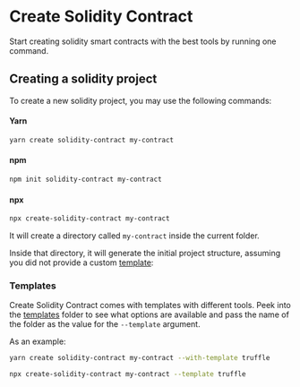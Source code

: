# Create Solidity Contract

Start creating solidity smart contracts with the best tools by running one command.

## Creating a solidity project

To create a new solidity project, you may use the following commands:

#### Yarn

```sh
yarn create solidity-contract my-contract
```

#### npm

```sh
npm init solidity-contract my-contract
```

#### npx

```sh
npx create-solidity-contract my-contract
```

It will create a directory called `my-contract` inside the current folder.<br>

Inside that directory, it will generate the initial project structure, assuming you did not provide a custom [template](https://github.com/patitonar/create-solidity-contract#templates):

### Templates

Create Solidity Contract comes with templates with different tools. Peek into the [templates](/templates) folder to see what options are available and pass the name of the folder as the value for the `--template` argument.

As an example:

```sh
yarn create solidity-contract my-contract --with-template truffle
```

```sh
npx create-solidity-contract my-contract --template truffle
```
